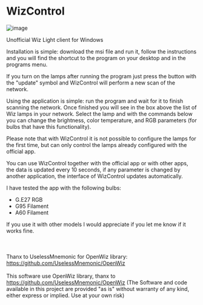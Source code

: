

# WizControl

![image](https://user-images.githubusercontent.com/62146815/172050577-ace5e51b-68e0-4549-bb15-3472db9b1f0a.png)

Unofficial Wiz Light client for Windows

Installation is simple: download the msi file and run it, follow the instructions and you will find the shortcut to the program on your desktop and in the programs menu.

If you turn on the lamps after running the program just press the button with the "update" symbol and WizControl will perform a new scan of the network.

Using the application is simple: run the program and wait for it to finish scanning the network. Once finished you will see in the box above the list of Wiz lamps in your network. Select the lamp and with the commands below you can change the brightness, color temperature, and RGB parameters (for bulbs that have this functionality).

Please note that with WizControl it is not possible to configure the lamps for the first time, but can only control the lamps already configured with the official app.

You can use WizControl together with the official app or with other apps, the data is updated every 10 seconds, if any parameter is changed by another application, the interface of WizControl updates automatically.

I have tested the app with the following bulbs:

- G.E27 RGB
- G95 Filament
- A60 Filament

If you use it with other models I would appreciate if you let me know if it works fine.
\
\
\
\
Thanx to UselessMnemonic for OpenWiz library: https://github.com/UselessMnemonic/OpenWiz
\
\
This software use OpenWiz library, thanx to https://github.com/UselessMnemonic/OpenWiz
(The Software and code available in this project are provided "as is" without warranty of any kind, either express or implied. Use at your own risk)
